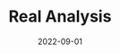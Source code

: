 ---
org: MIT
courseno: 18.100B
title: Real Analysis
subject: Math
date: 2022-09-01
term: Fall 2022
status: WIP
notes: 18-100b.pdf
code: 18.100
site:
instructor: Tobias Colding
comment: 
---